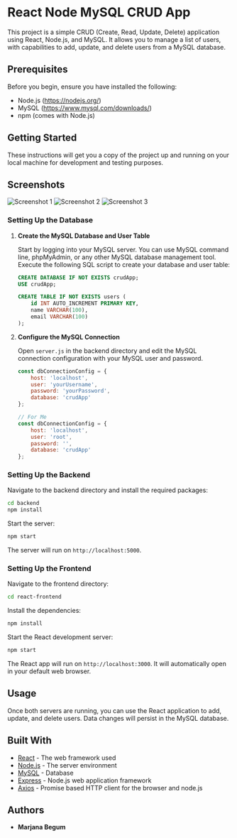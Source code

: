 # React Node MySQL CRUD App

This project is a simple CRUD (Create, Read, Update, Delete) application using React, Node.js, and MySQL. It allows you to manage a list of users, with capabilities to add, update, and delete users from a MySQL database.

## Prerequisites

Before you begin, ensure you have installed the following:
- Node.js (https://nodejs.org/)
- MySQL (https://www.mysql.com/downloads/)
- npm (comes with Node.js)

## Getting Started

These instructions will get you a copy of the project up and running on your local machine for development and testing purposes.

## Screenshots

![Screenshot 1](https://i.postimg.cc/13x3sr0K/Capture.png)
![Screenshot 2](https://i.postimg.cc/xTN1w4mC/Capture2.png)
![Screenshot 3](https://i.postimg.cc/nhvcz90f/Capture3.png)

### Setting Up the Database

1. **Create the MySQL Database and User Table**

    Start by logging into your MySQL server. You can use MySQL command line, phpMyAdmin, or any other MySQL database management tool. Execute the following SQL script to create your database and user table:

    ```sql
    CREATE DATABASE IF NOT EXISTS crudApp;
    USE crudApp;

    CREATE TABLE IF NOT EXISTS users (
        id INT AUTO_INCREMENT PRIMARY KEY,
        name VARCHAR(100),
        email VARCHAR(100)
    );
    ```

2. **Configure the MySQL Connection**

    Open `server.js` in the backend directory and edit the MySQL connection configuration with your MySQL user and password.

    ```javascript
    const dbConnectionConfig = {
        host: 'localhost',
        user: 'yourUsername',
        password: 'yourPassword',
        database: 'crudApp'
    };
    ```
    ```javascript
    // For Me
    const dbConnectionConfig = {
        host: 'localhost',
        user: 'root',
        password: '',
        database: 'crudApp'
    };
    ```

### Setting Up the Backend

Navigate to the backend directory and install the required packages:

```bash
cd backend
npm install
```

Start the server:

```bash
npm start
```

The server will run on `http://localhost:5000`.

### Setting Up the Frontend

Navigate to the frontend directory:

```bash
cd react-frontend
```

Install the dependencies:

```bash
npm install
```

Start the React development server:

```bash
npm start
```

The React app will run on `http://localhost:3000`. It will automatically open in your default web browser.

## Usage

Once both servers are running, you can use the React application to add, update, and delete users. Data changes will persist in the MySQL database.

## Built With

- [React](https://reactjs.org/) - The web framework used
- [Node.js](https://nodejs.org/) - The server environment
- [MySQL](https://www.mysql.com/) - Database
- [Express](http://expressjs.com/) - Node.js web application framework
- [Axios](https://github.com/axios/axios) - Promise based HTTP client for the browser and node.js

## Authors

- **Marjana Begum**
